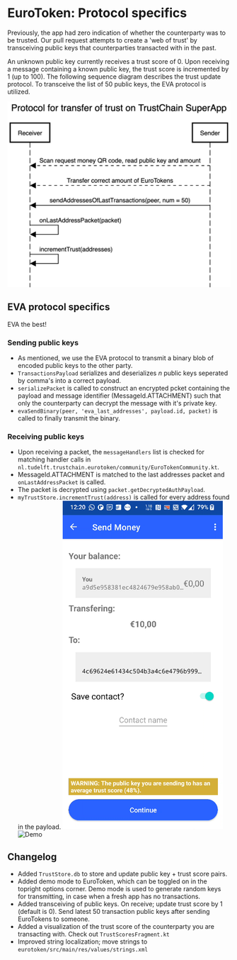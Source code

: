 # EuroToken: Protocol specifics
Previously, the app had zero indication of whether the counterparty was to be trusted.
Our pull request attempts to create a 'web of trust' by transceiving public keys that counterparties transacted with in the past.

An unknown public key currently receives a trust score of 0.
Upon receiving a message containing a known public key, the trust score is incremented by 1 (up to 100).
The following sequence diagram describes the trust update protocol.
To transceive the list of 50 public keys, the EVA protocol is utilized.

![Sequence diagram showing public key transmission](images/sequence.png)

## EVA protocol specifics

EVA the best!


### Sending public keys
- As mentioned, we use the EVA protocol to transmit a binary blob of encoded public keys to the other party.
- `TransactionsPayload` serializes and deserializes _n_ public keys seperated by comma's into a correct payload.
- `serializePacket` is called to construct an encrypted pcket containing the payload and message identifier (MessageId.ATTACHMENT) such that only the counterparty can decrypt the message with it's private key.
- `evaSendBinary(peer, 'eva_last_addresses', payload.id, packet)` is called to finally transmit the binary.

### Receiving public keys
- Upon receiving a packet, the `messageHandlers` list is checked for matching handler calls in `nl.tudelft.trustchain.eurotoken/community/EuroTokenCommunity.kt`.
- MessageId.ATTACHMENT is matched to the last addresses packet and `onLastAddressPacket` is called.
- The packet is decrypted using `packet.getDecryptedAuthPayload`.
- `myTrustStore.incrementTrust(address)` is called for every  address found in the payload.
![Trust Score popup](images/trust.PNG)
![Demo](images/demo.gif)

## Changelog
- Added `TrustStore.db` to store and update public key + trust score pairs.
- Added demo mode to EuroToken, which can be toggled on in the topright options corner. Demo mode is used to generate random keys for transmitting, in case when a fresh app has no transactions.
- Added transceiving of public keys. On receive; update trust score by 1 (default is 0). Send latest 50 transaction public keys after sending EuroTokens to someone.
- Added a visualization of the trust score of the counterparty you are transacting with. Check out `TrustScoresFragment.kt`
- Improved string localization; move strings to `eurotoken/src/main/res/values/strings.xml`
